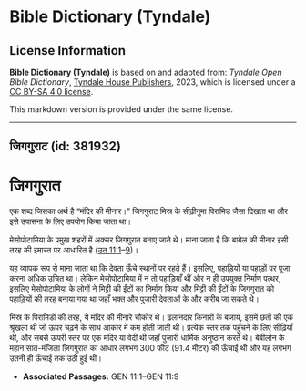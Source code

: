 # Bible Dictionary (Tyndale)

## License Information

**Bible Dictionary (Tyndale)** is based on and adapted from: _Tyndale Open Bible Dictionary_, [Tyndale House Publishers](https://tyndaleopenresources.com/), 2023, which is licensed under a [CC BY-SA 4.0 license](https://creativecommons.org/licenses/by-sa/4.0/legalcode.en).

This markdown version is provided under the same license.



--------------------------------

## जिगगुराट (id: 381932)

**जिगगुरात**
============

एक शब्द जिसका अर्थ है “मंदिर की मीनार।” जिगगुराट मिस्र के सीढ़ीनुमा पिरामिड जैसा दिखता था और इसे उपासना के लिए उपयोग किया जाता था।

मेसोपोटामिया के प्रमुख शहरों में अक्सर जिगगुरात बनाए जाते थे। माना जाता है कि बाबेल की मीनार इसी तरह की इमारत पर आधारित है ([उत 11:1](https://ref.ly/Gen11:1-Gen11:9)–[9](https://ref.ly/Gen11:1-Gen11:9))।

यह व्यापक रूप से माना जाता था कि देवता ऊँचे स्थानों पर रहते हैं। इसलिए, पहाड़ियों या पहाड़ों पर पूजा करना अधिक उचित था। लेकिन मेसोपोटामिया में न तो पहाड़ियाँ थीं और न ही उपयुक्त निर्माण पत्थर, इसलिए मेसोपोटामिया के लोगों ने मिट्टी की ईंटों का निर्माण किया और मिट्टी की ईंटों के जिगगुरात को पहाड़ियों की तरह बनाया गया था जहाँ भक्त और पुजारी देवताओं के और करीब जा सकते थे।

मिस्र के पिरामिडों की तरह, ये मंदिर की मीनारे चौकोर थे। ढलानदार किनारों के बजाय, इसमें छतों की एक श्रृंखला थी जो ऊपर चढ़ने के साथ आकार में कम होती जाती थी। प्रत्येक स्तर तक पहुँचने के लिए सीढ़ियाँ थी, और सबसे ऊपरी स्तर पर एक मंदिर या वेदी थी जहाँ पुजारी धार्मिक अनुष्ठान करते थे। बेबीलोन के महान सात\-मंजिला ज़िगगुरात का आधार लगभग 300 फ़ीट (91\.4 मीटर) की ऊँचाई थी और यह लगभग उतनी ही ऊँचाई तक उठी हुई थी। 

* **Associated Passages:** GEN 11:1–GEN 11:9

